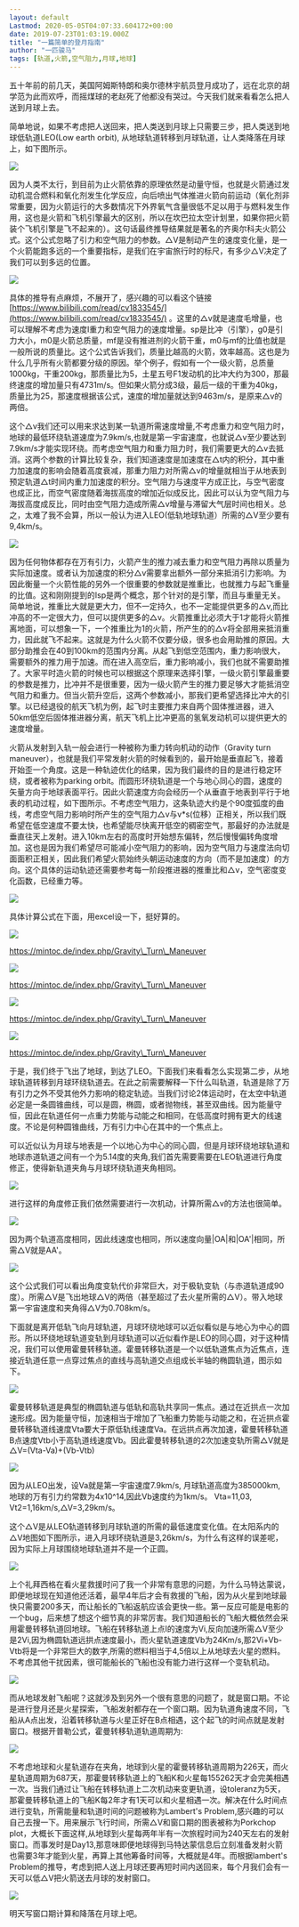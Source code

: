 ```yaml
---
layout: default
Lastmod: 2020-05-05T04:07:33.604172+00:00
date: 2019-07-23T01:03:19.000Z
title: "一篇简单的登月指南"
author: "一匹骏马"
tags: [轨道,火箭,空气阻力,月球,地球]
---
```


五十年前的前几天，美国阿姆斯特朗和奥尔德林宇航员登月成功了，远在北京的胡学范为此而欢呼，而摇煤球的老赵死了他都没有哭过。今天我们就来看看怎么把人送到月球上去。

简单地说，如果不考虑把人送回来，把人类送到月球上只需要三步，把人类送到地球低轨道LEO(Low earth orbit), 从地球轨道转移到月球轨道，让人类降落在月球上，如下图所示。

![](https://images.weserv.nl/?url=https%3A//img9.doubanio.com/view/note/l/public/p63326506.jpg)

因为人类不太行，到目前为止火箭依靠的原理依然是动量守恒，也就是火箭通过发动机混合燃料和氧化剂发生化学反应，向后喷出气体推进火箭向前运动（氧化剂非常重要，因为火箭运行的大多数情况下外界氧气含量很低不足以用于与燃料发生作用，这也是火箭和飞机引擎最大的区别，所以在坎巴拉太空计划里，如果你把火箭装个飞机引擎是飞不起来的）。这句话最终推导结果就是著名的齐奥尔科夫火箭公式。这个公式忽略了引力和空气阻力的参数。△V是制动产生的速度变化量，是一个火箭能跑多远的一个重要指标，是我们在宇宙旅行时的标尺，有多少△V决定了我们可以到多远的位置。

![](https://images.weserv.nl/?url=https%3A//img1.doubanio.com/view/note/l/public/p63326538.jpg)

具体的推导有点麻烦，不展开了，感兴趣的可以看这个链接 [https://www.bilibili.com/read/cv1833545/](https://www.bilibili.com/read/cv1833545/) 。这里的△v就是速度毛增量，也可以理解不考虑为速度I重力和空气阻力的速度增量。sp是比冲（引擎），g0是引力大小，m0是火箭总质量，mf是没有推进剂的火箭干重，m0与mf的比值也就是一般所说的质量比。这个公式告诉我们，质量比越高的火箭，效率越高。这也是为什么几乎所有火箭都要分级的原因。举个例子，假如有一个一级火箭，总质量1000kg，干重200kg，那质量比为5，土星五号F1发动机的比冲大约为300，那最终速度的增加量只有4731m/s。但如果火箭分成3级，最后一级的干重为40kg，质量比为25，那速度根据该公式，速度的增加量就达到9463m/s，是原来△v的两倍。

这个△v我们还可以用来求达到某一轨道所需速度增量,不考虑重力和空气阻力时，地球的最低环绕轨道速度为7.9km/s,也就是第一宇宙速度，也就说△v至少要达到7.9km/s才能实现环绕。而考虑空气阻力和重力阻力时，我们需要更大的△v去抵消。这两个参数的计算比较复杂，我们知道速度是加速度在△t内的积分，其中重力加速度的影响会随着高度衰减，那重力阻力对所需△v的增量就相当于从地表到预定轨道△t时间内重力加速度的积分。空气阻力与速度平方成正比，与空气密度也成正比，而空气密度随着海拔高度的增加近似成反比，因此可以认为空气阻力与海拔高度成反比，同时由空气阻力造成所需△v增量与滞留大气层时间也相关。总之，太难了我不会算，所以一般认为进入LEO(低轨地球轨道）所需的△V至少要有9,4km/s。

![](https://images.weserv.nl/?url=https%3A//img9.doubanio.com/view/note/l/public/p63326835.jpg)

因为任何物体都存在万有引力，火箭产生的推力减去重力和空气阻力再除以质量为实际加速度。或者认为加速度的积分△v需要拿出额外一部分来抵消引力影响。为因此衡量一个火箭性能的另外一个很重要的参数就是推重比，也就推力与起飞重量的比值。这和刚刚提到的Isp是两个概念，那个针对的是引擎，而且与重量无关。简单地说，推重比大就是更大力，但不一定持久，也不一定能提供更多的△v,而比冲高的不一定很大力，但可以提供更多的△v。火箭推重比必须大于1才能将火箭推离地面，可以想象一下，一个推重比为1的火箭，所产生的的△v将全部用来抵消重力，因此就飞不起来。这就是为什么火箭不仅要分级，很多也会用助推的原因。大部分助推会在40到100km的范围内分离。从起飞到低空范围内，重力影响很大，需要额外的推力用于加速。而在进入高空后，重力影响减小，我们也就不需要助推了。大家平时造火箭的时候也可以根据这个原理来选择引擎，一级火箭引擎最重要的参数是推力，比冲并不是很重要，因为一级火箭产生的推力要足够大才能抵消空气阻力和重力。但当火箭升空后，这两个参数减小，那我们更希望选择比冲大的引擎。以已经退役的航天飞机为例，起飞时主要推力来自两个固体推进器，进入50km低空后固体推进器分离，航天飞机上比冲更高的氢氧发动机可以提供更大的速度增量。

火箭从发射到入轨一般会进行一种被称为重力转向机动的动作（Gravity turn maneuver），也就是我们平常发射火箭的时候看到的，最开始是垂直起飞，接着开始歪一个角度。这是一种轨迹优化的结果，因为我们最终的目的是进行稳定环绕，或者被称为parking orbit。而圆形环绕轨道是一个与地心同心的圆，速度的矢量方向于地球表面平行。因此火箭速度方向会经历一个从垂直于地表到平行于地表的机动过程，如下图所示。不考虑空气阻力，这条轨迹大约是个90度弧度的曲线，考虑空气阻力影响时所产生的空气阻力△v与v\*s(位移）正相关，所以我们既希望在低空速度不要太快，也希望能尽快离开低空的稠密空气，那最好的办法就是垂直往天上发射。进入10km左右的高度时开始想东偏转，然后慢慢偏转角度增加。这也是因为我们希望尽可能减小空气阻力的影响，因为空气阻力与速度法向切面面积正相关，因此我们希望火箭始终头朝运动速度的方向（而不是加速度）的方向。这个具体的运动轨迹还需要参考每一阶段推进器的推重比和△v，空气密度变化函数，已经重力等。

![](https://images.weserv.nl/?url=https%3A//img1.doubanio.com/view/note/l/public/p63327289.jpg)

具体计算公式在下面，用excel设一下，挺好算的。

![](https://images.weserv.nl/?url=https%3A//img1.doubanio.com/view/note/l/public/p63327469.jpg)

https://mintoc.de/index.php/Gravity\_Turn\_Maneuver

![](https://images.weserv.nl/?url=https%3A//img3.doubanio.com/view/note/l/public/p63327533.jpg)

https://mintoc.de/index.php/Gravity\_Turn\_Maneuver

![](https://images.weserv.nl/?url=https%3A//img3.doubanio.com/view/note/l/public/p63327332.jpg)

https://mintoc.de/index.php/Gravity\_Turn\_Maneuver

![](https://images.weserv.nl/?url=https%3A//img9.doubanio.com/view/note/l/public/p63327434.jpg)

https://mintoc.de/index.php/Gravity\_Turn\_Maneuver

于是，我们终于飞出了地球，到达了LEO。下面我们来看看怎么实现第二步，从地球轨道转移到月球环绕轨道去。在此之前需要解释一下什么叫轨道，轨道是除了万有引力之外不受其他外力影响的稳定轨迹。当我们讨论2体运动时，在太空中轨道必定是一条圆锥曲线，可以是圆，椭圆，或者抛物线，甚至双曲线。因为能量守恒，因此在轨道任何一点重力势能与动能之和相同，在低高度时拥有更大的线速度。不论是何种圆锥曲线，万有引力中心在其中的一个焦点上。

可以近似认为月球与地表是一个以地心为中心的同心圆，但是月球环绕地球轨道和地球赤道轨道之间有一个为5.14度的夹角,我们首先需要需要在LEO轨道进行角度修正，使得新轨道夹角与月球环绕轨道夹角相同。

![](https://images.weserv.nl/?url=https%3A//img1.doubanio.com/view/note/l/public/p63399807.jpg)

进行这样的角度修正我们依然需要进行一次机动，计算所需△v的方法也很简单。

![](https://images.weserv.nl/?url=https%3A//img1.doubanio.com/view/note/l/public/p63399867.jpg)

因为两个轨道高度相同，因此线速度也相同，所以速度向量|OA|和|OA'|相同，所需△V就是AA'。

![](https://images.weserv.nl/?url=https%3A//img3.doubanio.com/view/note/l/public/p63400243.jpg)

这个公式我们可以看出角度变轨代价非常巨大，对于极轨变轨（与赤道轨道成90度）。所需△V是飞出地球△V的两倍（甚至超过了去火星所需的△V）。带入地球第一宇宙速度和夹角得△V为0.708km/s。

下面就是离开低轨飞向月球轨道，月球环绕地球可以近似看似是与地心为中心的圆形。所以环绕地球轨道变轨到月球轨道可以近似看作是LEO的同心圆，对于这种情况，我们可以使用霍曼转移轨道。霍曼转移轨道是一个以低轨道焦点为近焦点，连接近轨道任意一点穿过焦点的直线与高轨道交点组成长半轴的椭圆轨道，图示如下。

![](https://images.weserv.nl/?url=https%3A//img9.doubanio.com/view/note/l/public/p63400286.jpg)

霍曼转移轨道是典型的椭圆轨道与低轨和高轨共享同一焦点。通过在近拱点一次加速形成。因为能量守恒，加速相当于增加了飞船重力势能与动能之和，在近拱点霍曼转移轨道线速度Vta要大于原低轨线速度Va。在远拱点再次加速，霍曼转移轨道B点速度Vtb小于高轨道线速度Vb。因此霍曼转移轨道的2次加速变轨所需△V就是△V=(Vta-Va)+(Vb-Vtb)

![](https://images.weserv.nl/?url=https%3A//img1.doubanio.com/view/note/l/public/p63400339.jpg)

因为从LEO出发，设Va就是第一宇宙速度7.9km/s, 月球轨道高度为385000km, 地球的万有引力约常数为4x10^14,因此Vb速度约为1km/s。 Vta=11,03, Vt2=1,16km/s,△V=3,29km/s。

这个△V是从LEO轨道转移到月球轨道的所需的最低速度变化值。在太阳系内的△V地图如下图所示，进入月球环绕轨道是3,26km/s，为什么有这样的误差呢，因为实际上月球围绕地球轨道并不是一个正圆。

![](https://images.weserv.nl/?url=https%3A//img3.doubanio.com/view/note/l/public/p63400443.jpg)

上个礼拜西格在看火星救援时问了我一个非常有意思的问题，为什么马特达蒙说，即便地球现在知道他还活着，最早4年后才会有救援的飞船，因为从火星到地球最快只需要200多天，而让船长的飞船返航应该会更快一些。第一反应可能是电影的一个bug，后来想了想这个细节真的非常厉害。我们知道船长的飞船大概依然会采用霍曼转移轨道回地球。飞船在转移轨道上点I的速度为Vi,反向加速所需△V至少是2Vi,因为椭圆轨道远拱点速度最小，而火星轨道速度Vb为24Km/s,那2Vi+Vb-Vtb将是一个非常巨大的数字,所需的燃料相当于4,5倍以上从地球去火星的燃料。不考虑其他干扰因素，很可能船长的飞船也没有能力进行这样一个变轨机动。

![](https://images.weserv.nl/?url=https%3A//img3.doubanio.com/view/note/raw/public/p63400641.jpg)

而从地球发射飞船呢？这就涉及到另外一个很有意思的问题了，就是窗口期。不论是进行登月还是火星探索，飞船发射都存在一个窗口期。因为轨道角速度不同，飞船从A点出发，沿着转移轨道与火星正好在B点相遇，这个起飞的时间点就是发射窗口。根据开普勒公式，霍曼转移轨道轨道周期为:

![](https://images.weserv.nl/?url=https%3A//img1.doubanio.com/view/note/l/public/p63400718.jpg)

不考虑地球和火星轨道存在夹角，地球到火星的霍曼转移轨道周期为226天，而火星轨道周期为687天，那霍曼转移轨道上的飞船K和火星每155262天才会完美相遇一次。当我们通过让飞船在转移轨道上二次机动来变更轨道，设toleranz为5天，那霍曼转移轨道上的飞船K每2年才有1天可以和火星相遇一次。解决在什么时间点进行变轨，所需能量和轨道时间的问题被称为Lambert's Problem,感兴趣的可以自己去搜一下。用来展示飞行时间，所需△V和窗口期的图表被称为Porkchop plot，大概长下面这样,从地球到火星每两年半有一次旅程时间为240天左右的发射窗口。而事发时是Day13,那意味即便地球得到马特达蒙信息后立刻准备发射火箭也需要3年才能到火星，再算上其他筹备时间等，大概就是4年。而根据lambert's Problem的推导，考虑到把人送上月球还要再短时间内送回来，每个月我们会有一天可以低△V把火箭送去月球的发射窗口。

![](https://images.weserv.nl/?url=https%3A//img1.doubanio.com/view/note/l/public/p63400949.jpg)

明天写窗口期计算和降落在月球上吧。

